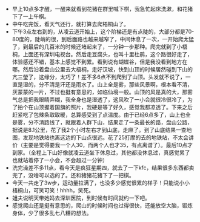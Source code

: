 + 早上10点多才醒，一醒来就看到花猪在群里喊下棋，我急忙起床洗漱，和花猪下了一上午棋。
+ 中午吃完饭，看天气还行，就打算去爬梧桐山了。
+ 下午3点左右到的，从凌云道开始上，这个阶梯还是有点陡的，大部分都是70-80度的，陡峭的很，到后面路也越来越窄了，中间休息了一次，一开始爬太猛了，到最后的几百米的时候还堵起来了，一分钟一步那种。爬完就到了小梧桐，上面还有深圳电视台。然后走豆腐头，也叫十里杜鹃，这个路很好走了，体验感还不错，基本上感觉不到累。看到说有蝴蝶谷，但是我没看到地方在哪。然后沿着盘山公里去大梧桐，走好汉坡，快到山顶的时候居然碰到下山的亢三瑩了，这缘分，太巧了！差不多6点不到爬到了山顶。头发就不说了，一直是湿的，分不清是汗还是雨水了。山上全是雾，那些风景啊，根本看不清，灰蒙蒙的一片，不过也挺有意思的，如临仙境一般。山顶的风是真的大，那雾气总是把我眼睛弄糊，我全身也是湿透了，这风吹了一小会就很冷很冷了，为了拍个在山顶握着国旗的照片，我硬是等了好久，感觉我都凉透了。下来之后赶紧吃了包辣条取取暖，总算感受到了点温度。由于已经6点多了，山上也全是雾，分不清路线了，就跟着人群下山，结果走了一条最长的路，盘山公路，据说是8.1公里，花了我2个小时左右才到山底，走麻了。到了山底结果一查地图，发现地铁站也离这边的下山点很远。花了25打摩的去的地铁站，不太会讲价（主要是觉得要我一个人30，而两个人也才35，有点离谱了）。最后10点才到家。（全程上下山好像就凌云道坐下休息过，其他都没休息过，真感觉累了也就站着停了一小会，不会超过一分钟）
+ 洗完澡差不多11点，看今天是疯狂星期四，就去了一下kfc，结果很多东西都卖完了，没啥可以选的了。还和猪猪花猪下了一把棋。
+ 今天一共走了3w步，运动量拉满了，也没多少感觉很累的样子！只能说小小梧桐山，可笑可笑！hhhh，笑死。
+ 姐夫说明天带她妈去深圳医院，到时候有时间就约一下吧。
+ 感觉爬山还是挺有意思的，爬山的时候时间也过得很快，还能放空大脑，锻炼身体，少了很多乱七八糟的想法。

